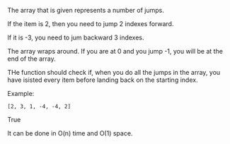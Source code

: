 The array that is given represents a number of jumps.

If the item is 2, then you need to jump 2 indexes forward.

If it is -3, you need to jum backward 3 indexes.

The array wraps around. If you are at 0 and you jump -1, you will be at the end of the array.

THe function should check if, when you do all the jumps in the array, you have isisted every item before landing back on the starting index.

Example:
```
[2, 3, 1, -4, -4, 2]
```

True


It can be done in O(n) time and O(1) space.